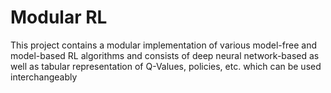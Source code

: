 # Modular RL

This project contains a modular implementation of various model-free and model-based RL algorithms and consists of deep neural network-based
as well as tabular representation of Q-Values, policies, etc. which can be used interchangeably
